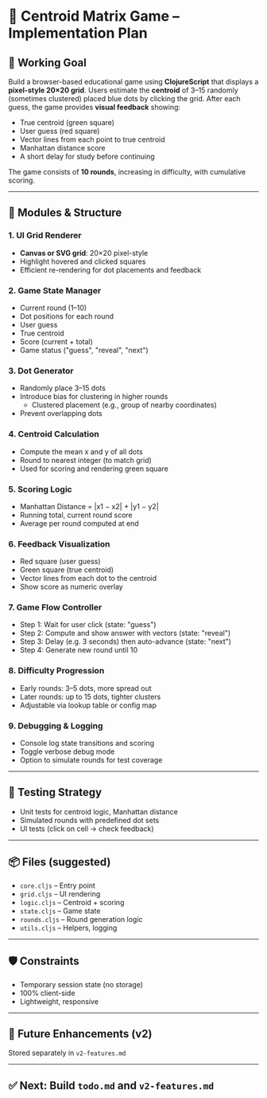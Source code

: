 # 🧠 Centroid Matrix Game – Implementation Plan

## 🎯 Working Goal
Build a browser-based educational game using **ClojureScript** that displays a **pixel-style 20×20 grid**. Users estimate the **centroid** of 3–15 randomly (sometimes clustered) placed blue dots by clicking the grid. After each guess, the game provides **visual feedback** showing:
- True centroid (green square)
- User guess (red square)
- Vector lines from each point to true centroid
- Manhattan distance score
- A short delay for study before continuing

The game consists of **10 rounds**, increasing in difficulty, with cumulative scoring.

---

## 📁 Modules & Structure

### 1. UI Grid Renderer
- **Canvas or SVG grid**: 20×20 pixel-style
- Highlight hovered and clicked squares
- Efficient re-rendering for dot placements and feedback

### 2. Game State Manager
- Current round (1–10)
- Dot positions for each round
- User guess
- True centroid
- Score (current + total)
- Game status ("guess", "reveal", "next")

### 3. Dot Generator
- Randomly place 3–15 dots
- Introduce bias for clustering in higher rounds
  - Clustered placement (e.g., group of nearby coordinates)
- Prevent overlapping dots

### 4. Centroid Calculation
- Compute the mean x and y of all dots
- Round to nearest integer (to match grid)
- Used for scoring and rendering green square

### 5. Scoring Logic
- Manhattan Distance = |x1 − x2| + |y1 − y2|
- Running total, current round score
- Average per round computed at end

### 6. Feedback Visualization
- Red square (user guess)
- Green square (true centroid)
- Vector lines from each dot to the centroid
- Show score as numeric overlay

### 7. Game Flow Controller
- Step 1: Wait for user click (state: "guess")
- Step 2: Compute and show answer with vectors (state: "reveal")
- Step 3: Delay (e.g. 3 seconds) then auto-advance (state: "next")
- Step 4: Generate new round until 10

### 8. Difficulty Progression
- Early rounds: 3–5 dots, more spread out
- Later rounds: up to 15 dots, tighter clusters
- Adjustable via lookup table or config map

### 9. Debugging & Logging
- Console log state transitions and scoring
- Toggle verbose debug mode
- Option to simulate rounds for test coverage

---

## 🧪 Testing Strategy
- Unit tests for centroid logic, Manhattan distance
- Simulated rounds with predefined dot sets
- UI tests (click on cell → check feedback)

---

## 📦 Files (suggested)
- `core.cljs` – Entry point
- `grid.cljs` – UI rendering
- `logic.cljs` – Centroid + scoring
- `state.cljs` – Game state
- `rounds.cljs` – Round generation logic
- `utils.cljs` – Helpers, logging

---

## 🛡️ Constraints
- Temporary session state (no storage)
- 100% client-side
- Lightweight, responsive

---

## 🧠 Future Enhancements (v2)
Stored separately in `v2-features.md`

---

## ✅ Next: Build `todo.md` and `v2-features.md`

